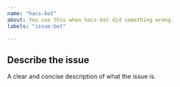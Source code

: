 ```yaml
---
name: "hacs-bot"
about: You use this when hacs-bot did something wrong.
labels: "issue:bot"

---
```


## Describe the issue

A clear and concise description of what the issue is.


<!-- IssueTemplateID: issue_bot -->